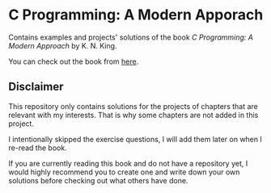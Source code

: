 # C Programming: A Modern Apporach

Contains examples and projects' solutions of the book *C Programming: A Modern Approach* by K. N. King.

You can check out the book from [here](https://www.amazon.com/C-Programming-Modern-Approach-2nd/dp/0393979504).

## Disclaimer

This repository only contains solutions for the projects of chapters that are relevant with my interests.
That is why some chapters are not added in this project.

I intentionally skipped the exercise questions, I will add them later on when I re-read the book.

If you are currently reading this book and do not have a repository yet, I would highly recommend you to create one and write down your own solutions before checking out what others have done.
